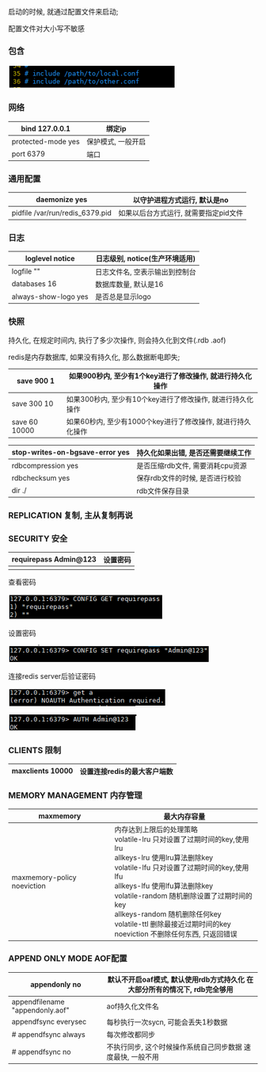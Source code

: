启动的时候, 就通过配置文件来启动;

配置文件对大小写不敏感

### 包含

![image-20230423101911228](media/image-20230423101911228.png)

### 网络

| bind 127.0.0.1     | 绑定ip             |
| ------------------ | ------------------ |
| protected-mode yes | 保护模式, 一般开启 |
| port 6379          | 端口               |

### 通用配置

| daemonize yes                    | 以守护进程方式运行, 默认是no          |
| -------------------------------- | ------------------------------------- |
| pidfile  /var/run/redis_6379.pid | 如果以后台方式运行, 就需要指定pid文件 |

### 日志

| loglevel notice      | 日志级别, notice(生产环境适用) |
| -------------------- | ------------------------------ |
| logfile ""           | 日志文件名, 空表示输出到控制台 |
| databases 16         | 数据库数量, 默认是16           |
| always-show-logo yes | 是否总是显示logo               |

### 快照

持久化, 在规定时间内, 执行了多少次操作, 则会持久化到文件(.rdb .aof)

redis是内存数据库, 如果没有持久化, 那么数据断电即失;

| save 900 1    | 如果900秒内, 至少有1个key进行了修改操作, 就进行持久化操作   |
| ------------- | ----------------------------------------------------------- |
| save 300 10   | 如果300秒内, 至少有10个key进行了修改操作, 就进行持久化操作  |
| save 60 10000 | 如果60秒内, 至少有1000个key进行了修改操作, 就进行持久化操作 |

 

| stop-writes-on-bgsave-error  yes | 持久化如果出错, 是否还需要继续工作 |
| -------------------------------- | ---------------------------------- |
| rdbcompression yes               | 是否压缩rdb文件, 需要消耗cpu资源   |
| rdbchecksum yes                  | 保存rdb文件的时候, 是否进行校验    |
| dir ./                           | rdb文件保存目录                    |

### REPLICATION 复制, 主从复制再说

 

### SECURITY 安全

| requirepass Admin@123 | 设置密码 |
| --------------------- | -------- |
|                       |          |

查看密码

![image-20230423102041836](media/image-20230423102041836.png)

设置密码

![image-20230423102049669](media/image-20230423102049669.png)

连接redis server后验证密码

![image-20230423102109661](media/image-20230423102109661.png)

![image-20230423102114227](media/image-20230423102114227.png)



### CLIENTS 限制

| maxclients 10000 | 设置连接redis的最大客户端数 |
| ---------------- | --------------------------- |



### MEMORY MANAGEMENT 内存管理

| maxmemory <bytes>            | 最大内存容量                                                 |
| ---------------------------- | ------------------------------------------------------------ |
| maxmemory-policy  noeviction | 内存达到上限后的处理策略<br>volatile-lru            只对设置了过期时间的key,使用lru<br>allkeys-lru            使用lru算法删除key<br>volatile-lfu            只对设置了过期时间的key,使用lfu<br>allkeys-lfu            使用lfu算法删除key<br>volatile-random            随机删除设置了过期时间的key<br>allkeys-random            随机删除任何key<br>volatile-ttl            删除最接近过期时间的key<br>noeviction            不删除任何东西, 只返回错误 |

 

### APPEND ONLY MODE AOF配置

| appendonly no                    | 默认不开启oaf模式, 默认使用rdb方式持久化  在大部分所有的情况下, rdb完全够用 |
| -------------------------------- | ------------------------------------------------------------ |
| appendfilename  "appendonly.aof" | aof持久化文件名                                              |
| appendfsync everysec             | 每秒执行一次sycn, 可能会丢失1秒数据                          |
| # appendfsync always             | 每次修改都同步                                               |
| # appendfsync no                 | 不执行同步, 这个时候操作系统自己同步数据  速度最快, 一般不用 |




